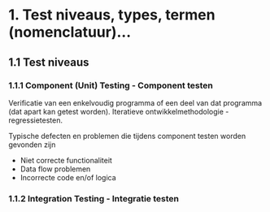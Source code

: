 # 1. Test niveaus, types, termen (nomenclatuur)...
## 1.1 Test niveaus
### 1.1.1 Component (Unit) Testing - Component testen
Verificatie van een enkelvoudig programma of een deel van dat programma (dat apart kan getest worden). Iteratieve ontwikkelmethodologie - regressietesten.

Typische defecten en problemen die tijdens component testen worden gevonden zijn
- Niet correcte functionaliteit
- Data flow problemen
- Incorrecte code en/of logica

### 1.1.2 Integration Testing - Integratie testen
